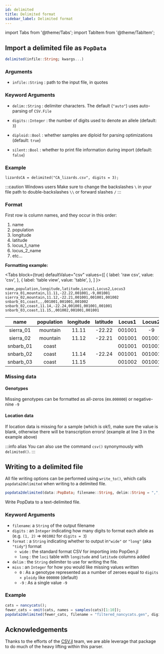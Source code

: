 ```yaml
---
id: delimited
title: Delimited format
sidebar_label: Delimited format
---
```

import Tabs from '@theme/Tabs';
import TabItem from '@theme/TabItem';

## Import a delimited file as `PopData`

```julia
delimited(infile::String; kwargs...)
```

### Arguments

- `infile::String` : path to the input file, in quotes

### Keyword Arguments

- `delim::String` : delimiter characters. The default (`"auto"`) uses auto-parsing of `CSV.File`

- `digits::Integer` : the number of digits used to denote an allele (default: `3`)
- `diploid::Bool`  : whether samples are diploid for parsing optimizations (default: `true`)
- `silent::Bool` : whether to print file information during import (default: `false`)

### Example
```
lizardsCA = delimited("CA_lizards.csv", digits = 3);
```
:::caution Windows users
Make sure to change the backslashes `\` in your file path to double-backslashes `\\` or forward slashes `/` 
:::

### Format

First row is column names, and they occur in this order:
1. name
2. population
3. longitude
4. latitude
5. locus_1_name
6. locus_2_name
7. etc...

**Formatting example:**

<Tabs
  block={true}
  defaultValue="csv"
  values={[
    { label: 'raw csv', value: 'csv', },
    { label: 'table view', value: 'table', },
  ]
}>
<TabItem value="csv">

```
name,population,longitude,latitude,Locus1,Locus2,Locus3
sierra_01,mountain,11.11,-22.22,001001,-9,001001
sierra_02,mountain,11.12,-22.21,001001,001001,001002
snbarb_01,coast,,,001001,001001,001002
snbarb_02,coast,11.14,-22.24,001001,001001,001001
snbarb_03,coast,11.15,,001002,001001,001001
```

</TabItem>
<TabItem value="table">

|name|population|longitude|latitude|Locus1|Locus2|Locus3|
|:--: |:--: |:--: |:--: |:--: |:--: |:--: |
|sierra_01|mountain|11.11|-22.22|001001|-9|001001|
|sierra_02|mountain|11.12|-22.21|001001|001001|001002|
|snbarb_01|coast|||001001|001001|001002|
|snbarb_02|coast|11.14|-22.24|001001|001001|001001|
|snbarb_03|coast|11.15||001002|001001|001001|

</TabItem>
</Tabs>

### Missing data
#### Genotypes
Missing genotypes can be formatted as all-zeros (ex.`000000`) or negative-nine `-9`

#### Location data
If location data is missing for a sample (which is ok!), make sure the value is blank, otherwise there will be transcription errors! (example at line 3 in the example above)

:::info alias
You can also use the command `csv()` synonymously with `delimited()`. 
:::

## Writing to a delimited file
All file writing options can be performed using `write_to()`, which calls `popdata2delimited` when writing to a delimited file.
```julia
popdata2delimited(data::PopData; filename::String, delim::String = ",", digits::Integer = 3, format::String = "wide", miss::Int = 0)
```
Write PopData to a text-delimited file. 
### Keyword Arguments
- `filename`: a `String` of the output filename
- `digits` : an `Integer` indicating how many digits to format each allele as (e.g. `(1, 2)` => `001002` for `digits = 3`)
- `format` : a `String` indicating whether to output in`"wide"` or `"long"` (aka `"tidy"`) format 
  - `wide` : the standard format CSV for importing into PopGen.jl
  - `long` : the `loci` table with `longitude` and `latitude` columns added
- `delim` : the `String` delimiter to use for writing the file. 
- `miss` : an `Integer` for how you would like missing values written 
    - `0` : As a genotype represented as a number of zeroes equal to `digits × ploidy` like `000000` (default) 
    - `-9` : As a single value `-9`

### Example
```julia
cats = nancycats();
fewer_cats = omit(cats, names = samples(cats)[1:10]);
popdata2delimited(fewer_cats, filename = "filtered_nancycats.gen", digits = 3, format = "wide", delim = " ")
```

## Acknowledgements
Thanks to the efforts of the [CSV.jl](https://github.com/JuliaData/CSV.jl) team, we are able leverage that package to do much of the heavy lifting within this parser. 
